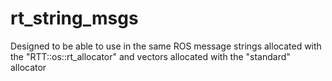 # rt_string_msgs
Designed to be able to use in the same ROS message strings allocated with the "RTT::os::rt_allocator" and vectors allocated with the "standard" allocator
